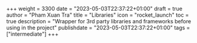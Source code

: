 +++
weight = 3300
date = "2023-05-03T22:37:22+01:00"
draft = true
author = "Pham Xuan Tra"
title = "Libraries"
icon = "rocket_launch"
toc = true
description = "Wrapper for 3rd party libraries and frameworks before using in the project"
publishdate = "2023-05-03T22:37:22+01:00"
tags = ["intermediate"]
+++
